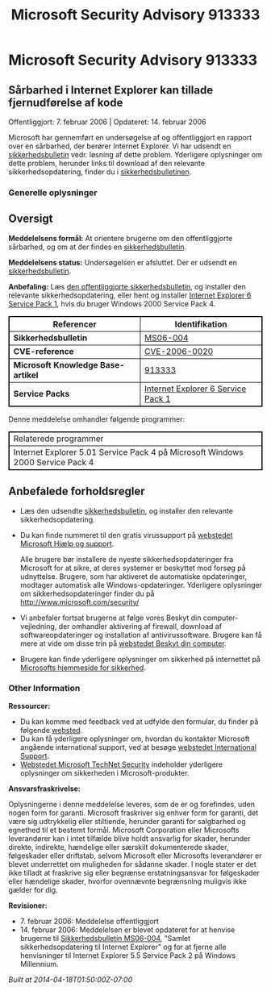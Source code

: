 ﻿---
title: Microsoft Security Advisory 913333
TOCTitle: "913333"
ms:assetid: "913333"
ms:mtpsurl: https://technet.microsoft.com/da-DK/library/913333(v=Security.10)
ms:contentKeyID: 61223853
ms.date: 04/18/2014
mtps_version: v=Security.10
ms.translationtype: HT
---

# Microsoft Security Advisory 913333

## Sårbarhed i Internet Explorer kan tillade fjernudførelse af kode

Offentliggjort: 7. februar 2006 | Opdateret: 14. februar 2006

Microsoft har gennemført en undersøgelse af og offentliggjort en rapport over en sårbarhed, der berører Internet Explorer. Vi har udsendt en [sikkerhedsbulletin](http://go.microsoft.com/fwlink/?linkid=57064) vedr. løsning af dette problem. Yderligere oplysninger om dette problem, herunder links til download af den relevante sikkerhedsopdatering, finder du i [sikkerhedsbulletinen](http://go.microsoft.com/fwlink/?linkid=57064).

### Generelle oplysninger

## Oversigt

**Meddelelsens formål:** At orientere brugerne om den offentliggjorte sårbarhed, og om at der findes en [sikkerhedsbulletin](http://go.microsoft.com/fwlink/?linkid=57064).

**Meddelelsens status:** Undersøgelsen er afsluttet. Der er udsendt en [sikkerhedsbulletin](http://go.microsoft.com/fwlink/?linkid=57064).

**Anbefaling:** Læs [den offentliggjorte sikkerhedsbulletin](http://go.microsoft.com/fwlink/?linkid=57064), og installer den relevante sikkerhedsopdatering, eller hent og installer [Internet Explorer 6 Service Pack 1](http://www.microsoft.com/windows/ie/downloads/critical/ie6sp1/default.mspx), hvis du bruger Windows 2000 Service Pack 4.

<table style="border:1px solid black;">
<thead>
<tr class="header">
<th style="border:1px solid black;">Referencer</th>
<th style="border:1px solid black;">Identifikation</th>
</tr>
</thead>
<tbody>
<tr class="odd">
<td style="border:1px solid black;"><strong>Sikkerhedsbulletin</strong></td>
<td style="border:1px solid black;"><a href="http://go.microsoft.com/fwlink/?linkid=57064">MS06-004</a></td>
</tr>
<tr class="even">
<td style="border:1px solid black;"><strong>CVE-reference</strong></td>
<td style="border:1px solid black;"><a href="http://www.cve.mitre.org/cgi-bin/cvename.cgi?name=cve-2006-0020">CVE-2006-0020</a></td>
</tr>
<tr class="odd">
<td style="border:1px solid black;"><strong>Microsoft Knowledge Base-artikel</strong></td>
<td style="border:1px solid black;"><a href="http://support.microsoft.com/kb/913333">913333</a></td>
</tr>
<tr class="even">
<td style="border:1px solid black;"><strong>Service Packs</strong></td>
<td style="border:1px solid black;"><a href="http://www.microsoft.com/windows/ie/downloads/critical/ie6sp1/default.mspx">Internet Explorer 6 Service Pack 1</a></td>
</tr>
</tbody>
</table>


Denne meddelelse omhandler følgende programmer:

<table style="border:1px solid black;">
<tbody>
<tr class="odd">
<td style="border:1px solid black;">Relaterede programmer</td>
</tr>
<tr class="even">
<td style="border:1px solid black;">Internet Explorer 5.01 Service Pack 4 på Microsoft Windows 2000 Service Pack 4</td>
</tr>
</tbody>
</table>


## Anbefalede forholdsregler

  - Læs den udsendte [sikkerhedsbulletin](http://go.microsoft.com/fwlink/?linkid=57064), og installer den relevante sikkerhedsopdatering.
  - Du kan finde nummeret til den gratis virussupport på [webstedet Microsoft Hjælp og support](http://support.microsoft.com/security/).  
      
    Alle brugere bør installere de nyeste sikkerhedsopdateringer fra Microsoft for at sikre, at deres systemer er beskyttet mod forsøg på udnyttelse. Brugere, som har aktiveret de automatiske opdateringer, modtager automatisk alle Windows-opdateringer. Yderligere oplysninger om sikkerhedsopdateringer finder du på <http://www.microsoft.com/security/>
  - Vi anbefaler fortsat brugerne at følge vores Beskyt din computer-vejledning, der omhandler aktivering af firewall, download af softwareopdateringer og installation af antivirussoftware. Brugere kan få mere at vide om disse trin på [webstedet Beskyt din computer](http://www.microsoft.com/protect).
  - Brugere kan finde yderligere oplysninger om sikkerhed på internettet på [Microsofts hjemmeside for sikkerhed](http://www.microsoft.com/security).

### Other Information

**Ressourcer:**

  - Du kan komme med feedback ved at udfylde den formular, du finder på følgende [websted](https://support.microsoft.com/common/survey.aspx?scid=sw;en;1257&amp;showpage=1&amp;ws=technet&amp;sd=tech).
  - Du kan få yderligere oplysninger om, hvordan du kontakter Microsoft angående international support, ved at besøge [webstedet International Support](http://go.microsoft.com/fwlink/?linkid=21155).
  - [Webstedet Microsoft TechNet Security](http://go.microsoft.com/fwlink/?linkid=21132) indeholder yderligere oplysninger om sikkerheden i Microsoft-produkter.

**Ansvarsfraskrivelse:**

Oplysningerne i denne meddelelse leveres, som de er og forefindes, uden nogen form for garanti. Microsoft fraskriver sig enhver form for garanti, det være sig udtrykkelig eller stiltiende, herunder garanti for salgbarhed og egnethed til et bestemt formål. Microsoft Corporation eller Microsofts leverandører kan i intet tilfælde blive holdt ansvarlig for skader, herunder direkte, indirekte, hændelige eller særskilt dokumenterede skader, følgeskader eller driftstab, selvom Microsoft eller Microsofts leverandører er blevet underrettet om muligheden for sådanne skader. I nogle stater er det ikke tilladt at fraskrive sig eller begrænse erstatningsansvar for følgeskader eller hændelige skader, hvorfor ovennævnte begrænsning muligvis ikke gælder for dig.

**Revisioner:**

  - 7\. februar 2006: Meddelelse offentliggjort
  - 14\. februar 2006: Meddelelsen er blevet opdateret for at henvise brugerne til [Sikkerhedsbulletin MS06-004](http://go.microsoft.com/fwlink/?linkid=57064), "Samlet sikkerhedsopdatering til Internet Explorer" og for at fjerne alle henvisninger til Internet Explorer 5.5 Service Pack 2 på Windows Millennium.

*Built at 2014-04-18T01:50:00Z-07:00*


